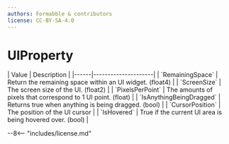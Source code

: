 ```yaml
---
authors: Formabble & contributors
license: CC-BY-SA-4.0
---
```



# UIProperty

<div class="sh-parameters" markdown="1">
| Value  | Description |
|------|---------------------|
| `RemainingSpace` | Return the remaining space within an UI widget. (float4) |
| `ScreenSize` | The screen size of the UI. (float2) |
| `PixelsPerPoint` | The amounts of pixels that correspond to 1 UI point. (float) |
| `IsAnythingBeingDragged` | Returns true when anything is being dragged. (bool) |
| `CursorPosition` | The position of the UI cursor |
| `IsHovered` | True if the current UI area is being hovered over. (bool) |

</div>

--8<-- "includes/license.md"
